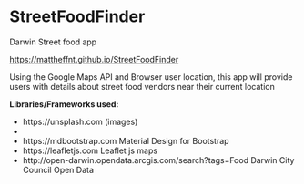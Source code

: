 # StreetFoodFinder
Darwin Street food app

 https://mattheffnt.github.io/StreetFoodFinder

Using the Google Maps API and Browser user location, this app will provide users with
details about street food vendors near their current location

<strong>Libraries/Frameworks used:</strong>
<ul>
<li> https://unsplash.com (images) <li>
<li> https://mdbootstrap.com Material Design for Bootstrap </li>
<li> https://leafletjs.com Leaflet js maps </li>
<li> http://open-darwin.opendata.arcgis.com/search?tags=Food Darwin City Council Open Data </li>
</ul>


